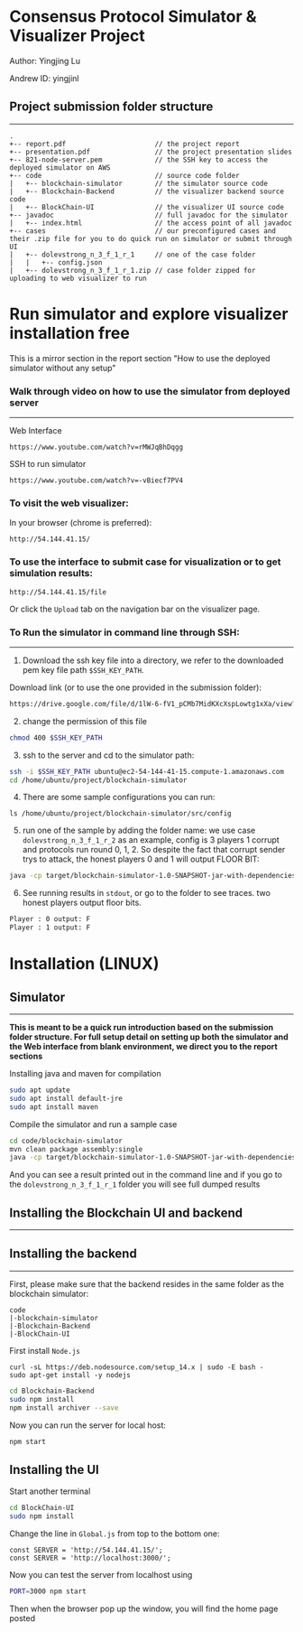 # Consensus Protocol Simulator & Visualizer Project
Author: Yingjing Lu

Andrew ID: yingjinl

## Project submission folder structure
***
```
.
+-- report.pdf                      // the project report
+-- presentation.pdf                // the project presentation slides
+-- 821-node-server.pem             // the SSH key to access the deployed simulator on AWS
+-- code                            // source code folder
|   +-- blockchain-simulator        // the simulator source code
|   +-- Blockchain-Backend          // the visualizer backend source code
|   +-- BlockChain-UI               // the visualizer UI source code
+-- javadoc                         // full javadoc for the simulator
|   +-- index.html                  // the access point of all javadoc
+-- cases                           // our preconfigured cases and their .zip file for you to do quick run on simulator or submit through UI
|   +-- dolevstrong_n_3_f_1_r_1     // one of the case folder
|   |   +-- config.json
|   +-- dolevstrong_n_3_f_1_r_1.zip // case folder zipped for uploading to web visualizer to run
```

# Run simulator and explore visualizer installation free

This is a mirror section in the report section "How to use the deployed simulator without any setup"

### Walk through video on how to use the simulator from deployed server
---
Web Interface
```url
https://www.youtube.com/watch?v=rMWJqBhDqgg
```

SSH to run simulator
```url
https://www.youtube.com/watch?v=-vBiecf7PV4
```

### To visit the web visualizer:

In your browser (chrome is preferred):
```
http://54.144.41.15/
```

### To use the interface to submit case for visualization or to get simulation results:

```
http://54.144.41.15/file
```

Or click the `Upload` tab on the navigation bar on the visualizer page.

### To Run the simulator in command line through SSH:
---
1. Download the ssh key file into a directory, we refer to the downloaded pem key file path `$SSH_KEY_PATH`.

Download link (or to use the one provided in the submission folder):
```bash
https://drive.google.com/file/d/1lW-6-fV1_pCMb7MidKXcXspLowtg1xXa/view?usp=sharing
```

2. change the permission of this file
```bash
chmod 400 $SSH_KEY_PATH
```

3. ssh to the server and cd to the simulator path:
```bash 
ssh -i $SSH_KEY_PATH ubuntu@ec2-54-144-41-15.compute-1.amazonaws.com
cd /home/ubuntu/project/blockchain-simulator
```
4. There are some sample configurations you can run:
```
ls /home/ubuntu/project/blockchain-simulator/src/config
```
5. run one of the sample by adding the folder name:
we use case `dolevstrong_n_3_f_1_r_2` as an example, config is 3 players 1 corrupt and protocols run round 0, 1, 2. So despite the fact that corrupt sender trys to attack, the honest players 0 and 1 will output FLOOR BIT:
```bash
java -cp target/blockchain-simulator-1.0-SNAPSHOT-jar-with-dependencies.jar com.blockchain.simulator.App 'src/config/dolevstrong_n_3_f_1_r_2'
```

6. See running results in `stdout`, or go to the folder to see traces. two honest players output floor bits.
```bash
Player : 0 output: F
Player : 1 output: F
```

# Installation (LINUX)
## Simulator
---
**This is meant to be a quick run introduction based on the submission folder structure. For full setup detail on setting up both the simulator and the Web interface from blank environment, we direct you to the report sections** 

Installing java and maven for compilation
```bash
sudo apt update
sudo apt install default-jre
sudo apt install maven
```

Compile the simulator and run a sample case
```bash
cd code/blockchain-simulator
mvn clean package assembly:single
java -cp target/blockchain-simulator-1.0-SNAPSHOT-jar-with-dependencies.jar com.blockchain.simulator.App ../../cases/dolevstrong_n_3_f_1_r_1
```

And you can see a result printed out in the command line and if you go to the `dolevstrong_n_3_f_1_r_1` folder you will see full dumped results

## Installing the Blockchain UI and backend
***

## Installing the backend
---
First, please make sure that the backend resides in the same folder as the blockchain simulator:

```
code
|-blockchain-simulator
|-Blockchain-Backend
|-BlockChain-UI
```

First install `Node.js`
```
curl -sL https://deb.nodesource.com/setup_14.x | sudo -E bash -
sudo apt-get install -y nodejs
```

```bash
cd Blockchain-Backend
sudo npm install
npm install archiver --save
```

Now you can run the server for local host:
```bash
npm start
```

## Installing the UI
Start another terminal
```bash
cd BlockChain-UI
sudo npm install
```

Change the line in `Global.js` from top to the bottom one:
```
const SERVER = 'http://54.144.41.15/';
const SERVER = 'http://localhost:3000/';
```

Now you can test the server from localhost using 
```bash
PORT=3000 npm start
```

Then when the browser pop up the window, you will find the home page posted

